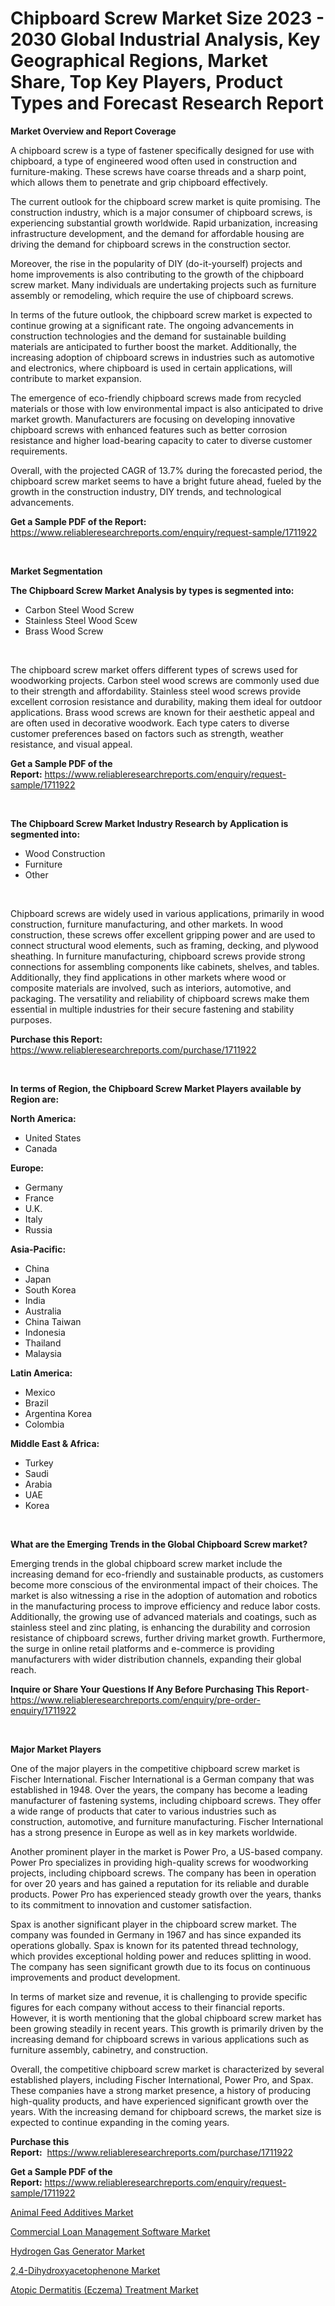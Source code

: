 <p><h1>Chipboard Screw Market Size 2023 - 2030 Global Industrial Analysis, Key Geographical Regions, Market Share, Top Key Players, Product Types and Forecast Research Report</h1></p><p><strong>Market Overview and Report Coverage</strong></p>
<p><p>A chipboard screw is a type of fastener specifically designed for use with chipboard, a type of engineered wood often used in construction and furniture-making. These screws have coarse threads and a sharp point, which allows them to penetrate and grip chipboard effectively.</p><p>The current outlook for the chipboard screw market is quite promising. The construction industry, which is a major consumer of chipboard screws, is experiencing substantial growth worldwide. Rapid urbanization, increasing infrastructure development, and the demand for affordable housing are driving the demand for chipboard screws in the construction sector.</p><p>Moreover, the rise in the popularity of DIY (do-it-yourself) projects and home improvements is also contributing to the growth of the chipboard screw market. Many individuals are undertaking projects such as furniture assembly or remodeling, which require the use of chipboard screws.</p><p>In terms of the future outlook, the chipboard screw market is expected to continue growing at a significant rate. The ongoing advancements in construction technologies and the demand for sustainable building materials are anticipated to further boost the market. Additionally, the increasing adoption of chipboard screws in industries such as automotive and electronics, where chipboard is used in certain applications, will contribute to market expansion.</p><p>The emergence of eco-friendly chipboard screws made from recycled materials or those with low environmental impact is also anticipated to drive market growth. Manufacturers are focusing on developing innovative chipboard screws with enhanced features such as better corrosion resistance and higher load-bearing capacity to cater to diverse customer requirements.</p><p>Overall, with the projected CAGR of 13.7% during the forecasted period, the chipboard screw market seems to have a bright future ahead, fueled by the growth in the construction industry, DIY trends, and technological advancements.</p></p>
<p><strong>Get a Sample PDF of the Report:</strong> <a href="https://www.reliableresearchreports.com/enquiry/request-sample/1711922">https://www.reliableresearchreports.com/enquiry/request-sample/1711922</a></p>
<p>&nbsp;</p>
<p><strong>Market Segmentation</strong></p>
<p><strong>The Chipboard Screw Market Analysis by types is segmented into:</strong></p>
<p><ul><li>Carbon Steel Wood Screw</li><li>Stainless Steel Wood Scew</li><li>Brass Wood Screw</li></ul></p>
<p>&nbsp;</p>
<p><p>The chipboard screw market offers different types of screws used for woodworking projects. Carbon steel wood screws are commonly used due to their strength and affordability. Stainless steel wood screws provide excellent corrosion resistance and durability, making them ideal for outdoor applications. Brass wood screws are known for their aesthetic appeal and are often used in decorative woodwork. Each type caters to diverse customer preferences based on factors such as strength, weather resistance, and visual appeal.</p></p>
<p><strong>Get a Sample PDF of the Report:</strong>&nbsp;<a href="https://www.reliableresearchreports.com/enquiry/request-sample/1711922">https://www.reliableresearchreports.com/enquiry/request-sample/1711922</a></p>
<p>&nbsp;</p>
<p><strong>The Chipboard Screw Market Industry Research by Application is segmented into:</strong></p>
<p><ul><li>Wood Construction</li><li>Furniture</li><li>Other</li></ul></p>
<p>&nbsp;</p>
<p><p>Chipboard screws are widely used in various applications, primarily in wood construction, furniture manufacturing, and other markets. In wood construction, these screws offer excellent gripping power and are used to connect structural wood elements, such as framing, decking, and plywood sheathing. In furniture manufacturing, chipboard screws provide strong connections for assembling components like cabinets, shelves, and tables. Additionally, they find applications in other markets where wood or composite materials are involved, such as interiors, automotive, and packaging. The versatility and reliability of chipboard screws make them essential in multiple industries for their secure fastening and stability purposes.</p></p>
<p><strong>Purchase this Report:</strong>&nbsp; <a href="https://www.reliableresearchreports.com/purchase/1711922">https://www.reliableresearchreports.com/purchase/1711922</a></p>
<p>&nbsp;</p>
<p><strong>In terms of Region, the Chipboard Screw Market Players available by Region are:</strong></p>
<p>
    <p> <strong> North America: </strong>
        <ul>
            <li>United States</li>
            <li>Canada</li>
        </ul>
        </p> 
    <p> <strong> Europe: </strong>
        <ul>
            <li>Germany</li>
            <li>France</li>
            <li>U.K.</li>
            <li>Italy</li>
            <li>Russia</li>
        </ul>
        </p> 
    <p> <strong> Asia-Pacific: </strong>
        <ul>
            <li>China</li>
            <li>Japan</li>
            <li>South Korea</li>
            <li>India</li>
            <li>Australia</li>
            <li>China Taiwan</li>
            <li>Indonesia</li>
            <li>Thailand</li>
            <li>Malaysia</li>
        </ul>
        </p> 
    <p> <strong> Latin America: </strong>
        <ul>
            <li>Mexico</li>
            <li>Brazil</li>
            <li>Argentina Korea</li>
            <li>Colombia</li>
        </ul>
        </p> 
    <p> <strong> Middle East & Africa: </strong>
        <ul>
            <li>Turkey</li>
            <li>Saudi</li>
            <li>Arabia</li>
            <li>UAE</li>
            <li>Korea</li>
        </ul>
    </p>
    </p>
<p>&nbsp;</p>
<p><strong>What are the Emerging Trends in the Global Chipboard Screw market?</strong></p>
<p><p>Emerging trends in the global chipboard screw market include the increasing demand for eco-friendly and sustainable products, as customers become more conscious of the environmental impact of their choices. The market is also witnessing a rise in the adoption of automation and robotics in the manufacturing process to improve efficiency and reduce labor costs. Additionally, the growing use of advanced materials and coatings, such as stainless steel and zinc plating, is enhancing the durability and corrosion resistance of chipboard screws, further driving market growth. Furthermore, the surge in online retail platforms and e-commerce is providing manufacturers with wider distribution channels, expanding their global reach.</p></p>
<p><strong>Inquire or Share Your Questions If Any Before Purchasing This Report</strong>- <a href="https://www.reliableresearchreports.com/enquiry/pre-order-enquiry/1711922">https://www.reliableresearchreports.com/enquiry/pre-order-enquiry/1711922</a></p>
<p>&nbsp;</p>
<p><strong>Major Market Players</strong></p>
<p><p>One of the major players in the competitive chipboard screw market is Fischer International. Fischer International is a German company that was established in 1948. Over the years, the company has become a leading manufacturer of fastening systems, including chipboard screws. They offer a wide range of products that cater to various industries such as construction, automotive, and furniture manufacturing. Fischer International has a strong presence in Europe as well as in key markets worldwide.</p><p>Another prominent player in the market is Power Pro, a US-based company. Power Pro specializes in providing high-quality screws for woodworking projects, including chipboard screws. The company has been in operation for over 20 years and has gained a reputation for its reliable and durable products. Power Pro has experienced steady growth over the years, thanks to its commitment to innovation and customer satisfaction.</p><p>Spax is another significant player in the chipboard screw market. The company was founded in Germany in 1967 and has since expanded its operations globally. Spax is known for its patented thread technology, which provides exceptional holding power and reduces splitting in wood. The company has seen significant growth due to its focus on continuous improvements and product development.</p><p>In terms of market size and revenue, it is challenging to provide specific figures for each company without access to their financial reports. However, it is worth mentioning that the global chipboard screw market has been growing steadily in recent years. This growth is primarily driven by the increasing demand for chipboard screws in various applications such as furniture assembly, cabinetry, and construction.</p><p>Overall, the competitive chipboard screw market is characterized by several established players, including Fischer International, Power Pro, and Spax. These companies have a strong market presence, a history of producing high-quality products, and have experienced significant growth over the years. With the increasing demand for chipboard screws, the market size is expected to continue expanding in the coming years.</p></p>
<p><strong>Purchase this Report:</strong>&nbsp;&nbsp;<a href="https://www.reliableresearchreports.com/purchase/1711922">https://www.reliableresearchreports.com/purchase/1711922</a></p>
<p></p>
<p><strong>Get a Sample PDF of the Report:</strong>&nbsp;<a href="https://www.reliableresearchreports.com/enquiry/request-sample/1711922">https://www.reliableresearchreports.com/enquiry/request-sample/1711922</a></p>
<p><p><a href="https://www.linkedin.com/pulse/animal-feed-additives-market-size-2023-2030-global-industrial-tbtae/">Animal Feed Additives Market</a></p><p><a href="https://github.com/CliffMedina6/Market-Research-Report-List-1/blob/main/commercial-loan-management-software-market.md">Commercial Loan Management Software Market</a></p><p><a href="https://issuu.com/reportprime-2/docs/hydrogen-gas-generator-market-size-2030.pptx?fr=xKAE9_zU1NQ">Hydrogen Gas Generator Market</a></p><p><a href="https://medium.com/@dannyharber1978/decoding-2-4-dihydroxyacetophenone-market-metrics-market-share-trends-and-growth-patterns-582fca7f81bb">2,4-Dihydroxyacetophenone Market</a></p><p><a href="https://medium.com/@ewellklocko/atopic-dermatitis-eczema-treatment-market-size-market-outlook-and-market-forecast-2023-to-2030-958179c8a21c">Atopic Dermatitis (Eczema) Treatment Market</a></p></p>